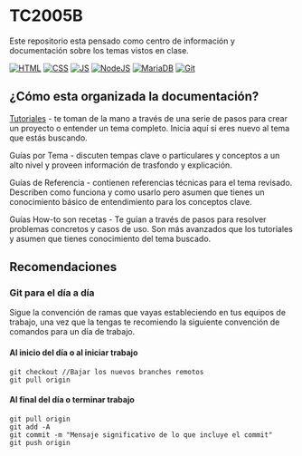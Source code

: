 # TC2005B
Este repositorio esta pensado como centro de información y documentación sobre los temas vistos en clase.

[![HTML](https://img.shields.io/badge/HTML-orange.svg?logo=html5&style=flat)]()
[![CSS](https://img.shields.io/badge/CSS-red.svg?logo=css3&style=flat)]()
[![JS](https://img.shields.io/badge/javascript-blue.svg?logo=javascript&style=flat)]()
[![NodeJS](https://img.shields.io/badge/NodeJS-green.svg?logo=node.js&style=flat)]()
[![MariaDB](https://img.shields.io/badge/MariaDB-purple.svg?logo=mariadb&style=flat)]()
[![Git](https://img.shields.io/badge/Git-black.svg?logo=git&style=flat)]()


## ¿Cómo esta organizada la documentación?

[Tutoriales](/TUTORIALS.md) - te toman de la mano a través de una serie de pasos para crear un proyecto o entender un tema completo. Inicia aquí si eres nuevo al tema que estás buscando.

Guías por Tema - discuten tempas clave o particulares y conceptos a un alto nivel y proveen información de trasfondo y explicación.

Guías de Referencia - contienen referencias técnicas para el tema revisado. Describen como funciona y como usarlo pero asumen que tienes un conocimiento básico de entendimiento para los conceptos clave.

Guías How-to son recetas - Te guían a través de pasos para resolver problemas concretos y casos de uso. Son más avanzados que los tutoriales y asumen que tienes conocimiento del tema buscado.

## Recomendaciones

### Git para el día a día

Sigue la convención de ramas que vayas estableciendo en tus equipos de trabajo, una vez que la tengas te recomiendo la siguiente convención de comandos para un día de trabajo.

#### Al inicio del día o al iniciar trabajo
```
git checkout //Bajar los nuevos branches remotos
git pull origin
```

#### Al final del día o terminar trabajo
```
git pull origin
git add -A
git commit -m "Mensaje significativo de lo que incluye el commit"
git push origin
```